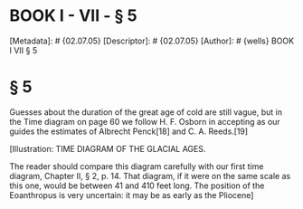 # BOOK I - VII - § 5
[Metadata]: # {02.07.05}
[Descriptor]: # {02.07.05}
[Author]: # {wells}
BOOK I
VII
§ 5
# § 5
Guesses about the duration of the great age of cold are still vague, but in the
Time diagram on page 60 we follow H. F. Osborn in accepting as our guides the
estimates of Albrecht Penck[18] and C. A. Reeds.[19]



[Illustration: TIME DIAGRAM OF THE GLACIAL AGES.

The reader should compare this diagram carefully with our first time diagram,
Chapter II, § 2, p. 14. That diagram, if it were on the same scale as this one,
would be between 41 and 410 feet long. The position of the Eoanthropus is very
uncertain: it may be as early as the Pliocene]

